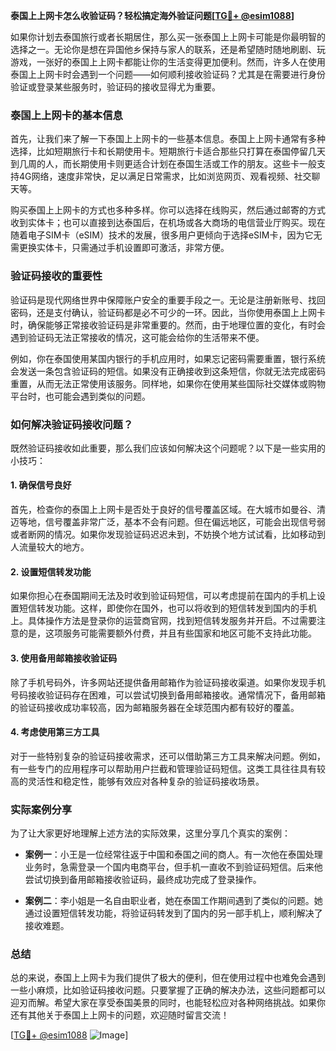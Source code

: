 **泰国上上网卡怎么收验证码？轻松搞定海外验证问题[[TG💪+ @esim1088](https://t.me/s/esim1088)]**

如果你计划去泰国旅行或者长期居住，那么买一张泰国上上网卡可能是你最明智的选择之一。无论你是想在异国他乡保持与家人的联系，还是希望随时随地刷剧、玩游戏，一张好的泰国上上网卡都能让你的生活变得更加便利。然而，许多人在使用泰国上上网卡时会遇到一个问题——如何顺利接收验证码？尤其是在需要进行身份验证或登录某些服务时，验证码的接收显得尤为重要。

### 泰国上上网卡的基本信息

首先，让我们来了解一下泰国上上网卡的一些基本信息。泰国上上网卡通常有多种选择，比如短期旅行卡和长期使用卡。短期旅行卡适合那些只打算在泰国停留几天到几周的人，而长期使用卡则更适合计划在泰国生活或工作的朋友。这些卡一般支持4G网络，速度非常快，足以满足日常需求，比如浏览网页、观看视频、社交聊天等。

购买泰国上上网卡的方式也多种多样。你可以选择在线购买，然后通过邮寄的方式收到实体卡；也可以直接到达泰国后，在机场或各大商场的电信营业厅购买。现在随着电子SIM卡（eSIM）技术的发展，很多用户更倾向于选择eSIM卡，因为它无需更换实体卡，只需通过手机设置即可激活，非常方便。

### 验证码接收的重要性

验证码是现代网络世界中保障账户安全的重要手段之一。无论是注册新账号、找回密码，还是支付确认，验证码都是必不可少的一环。因此，当你使用泰国上上网卡时，确保能够正常接收验证码是非常重要的。然而，由于地理位置的变化，有时会遇到验证码无法正常接收的情况，这可能会给你的生活带来不便。

例如，你在泰国使用某国内银行的手机应用时，如果忘记密码需要重置，银行系统会发送一条包含验证码的短信。如果没有正确接收到这条短信，你就无法完成密码重置，从而无法正常使用该服务。同样地，如果你在使用某些国际社交媒体或购物平台时，也可能会遇到类似的问题。

### 如何解决验证码接收问题？

既然验证码接收如此重要，那么我们应该如何解决这个问题呢？以下是一些实用的小技巧：

#### 1. 确保信号良好

首先，检查你的泰国上上网卡是否处于良好的信号覆盖区域。在大城市如曼谷、清迈等地，信号覆盖非常广泛，基本不会有问题。但在偏远地区，可能会出现信号弱或者断网的情况。如果你发现验证码迟迟未到，不妨换个地方试试看，比如移动到人流量较大的地方。

#### 2. 设置短信转发功能

如果你担心在泰国期间无法及时收到验证码短信，可以考虑提前在国内的手机上设置短信转发功能。这样，即使你在国外，也可以将收到的短信转发到国内的手机上。具体操作方法是登录你的运营商官网，找到短信转发服务并开启。不过需要注意的是，这项服务可能需要额外付费，并且有些国家和地区可能不支持此功能。

#### 3. 使用备用邮箱接收验证码

除了手机号码外，许多网站还提供备用邮箱作为验证码接收渠道。如果你发现手机号码接收验证码存在困难，可以尝试切换到备用邮箱接收。通常情况下，备用邮箱的验证码接收成功率较高，因为邮箱服务器在全球范围内都有较好的覆盖。

#### 4. 考虑使用第三方工具

对于一些特别复杂的验证码接收需求，还可以借助第三方工具来解决问题。例如，有一些专门的应用程序可以帮助用户拦截和管理验证码短信。这类工具往往具有较高的灵活性和稳定性，能够有效应对各种复杂的验证码接收场景。

### 实际案例分享

为了让大家更好地理解上述方法的实际效果，这里分享几个真实的案例：

- **案例一**：小王是一位经常往返于中国和泰国之间的商人。有一次他在泰国处理业务时，急需登录一个国内电商平台，但手机一直收不到验证码短信。后来他尝试切换到备用邮箱接收验证码，最终成功完成了登录操作。
  
- **案例二**：李小姐是一名自由职业者，她在泰国工作期间遇到了类似的问题。她通过设置短信转发功能，将验证码转发到了国内的另一部手机上，顺利解决了接收难题。

### 总结

总的来说，泰国上上网卡为我们提供了极大的便利，但在使用过程中也难免会遇到一些小麻烦，比如验证码接收问题。只要掌握了正确的解决办法，这些问题都可以迎刃而解。希望大家在享受泰国美景的同时，也能轻松应对各种网络挑战。如果你还有其他关于泰国上上网卡的问题，欢迎随时留言交流！

[[TG💪+ @esim1088](https://t.me/s/esim1088) ![Image](https://i.postimg.cc/4NQfJmqS/Snipaste-2025-05-13-00-14-12.png)]